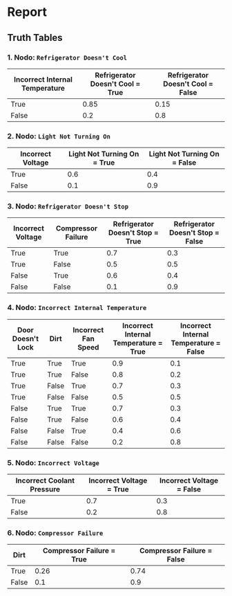# Report

## Truth Tables

### 1. Nodo: `Refrigerator Doesn't Cool`
| Incorrect Internal Temperature | Refrigerator Doesn't Cool = True | Refrigerator Doesn't Cool = False |
|--------------------------------|----------------------------------|-----------------------------------|
| True                           | 0.85                             | 0.15                              |
| False                          | 0.2                              | 0.8                               |

### 2. Nodo: `Light Not Turning On`
| Incorrect Voltage | Light Not Turning On = True | Light Not Turning On = False |
|-------------------|-----------------------------|------------------------------|
| True              | 0.6                         | 0.4                          |
| False             | 0.1                         | 0.9                          |

### 3. Nodo: `Refrigerator Doesn't Stop`
| Incorrect Voltage | Compressor Failure | Refrigerator Doesn't Stop = True | Refrigerator Doesn't Stop = False |
|-------------------|--------------------|----------------------------------|-----------------------------------|
| True              | True               | 0.7                              | 0.3                               |
| True              | False              | 0.5                              | 0.5                               |
| False             | True               | 0.6                              | 0.4                               |
| False             | False              | 0.1                              | 0.9                               |

### 4. Nodo: `Incorrect Internal Temperature`
| Door Doesn't Lock | Dirt | Incorrect Fan Speed | Incorrect Internal Temperature = True | Incorrect Internal Temperature = False |
|-------------------|------|---------------------|--------------------------------------|---------------------------------------|
| True              | True | True                | 0.9                                   | 0.1                                    |
| True              | True | False               | 0.8                                   | 0.2                                    |
| True              | False| True                | 0.7                                   | 0.3                                    |
| True              | False| False               | 0.5                                   | 0.5                                    |
| False             | True | True                | 0.7                                   | 0.3                                    |
| False             | True | False               | 0.6                                   | 0.4                                    |
| False             | False| True                | 0.4                                   | 0.6                                    |
| False             | False| False               | 0.2                                   | 0.8                                    |

### 5. Nodo: `Incorrect Voltage`
| Incorrect Coolant Pressure | Incorrect Voltage = True | Incorrect Voltage = False |
|----------------------------|--------------------------|---------------------------|
| True                       | 0.7                      | 0.3                       |
| False                      | 0.2                      | 0.8                       |

### 6. Nodo: `Compressor Failure`
| Dirt | Compressor Failure = True | Compressor Failure = False |
|------|---------------------------|----------------------------|
| True | 0.26                      | 0.74                       |
| False| 0.1                       | 0.9                        |
